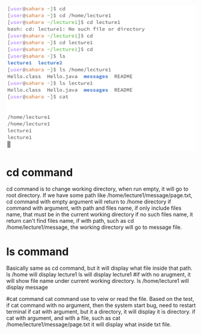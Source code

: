 ![image](code.png)
# cd command
cd command is to change working directory, when run empty, it will go to root directory.
If we have some path like /home/lecture1/message/page.txt, cd command with empty argument will return to /home directory
if command with argument, with path and files name, if only include files name, that must be in the current working directory
if no such files name, it return can't find files name, if with path, such as cd /home/lecture1/message, the working directory
will go to message file.

# ls command
Basically same as cd command, but it will display what file inside that path.
ls /home will display lecture1
ls will display lecture1  #if with no arugment, it will show file name under current working directory.
ls /home/lecture1 will display message

#cat command
cat command use to veiw or read the file.
Based on the test, if cat command with no argument, then the system start bug, need to restart terminal
if cat with argument, but it a directory, it will display it is directory.
if cat with argument, and with a file, such as cat /home/lecture1/message/page.txt it will display what inside txt file.
